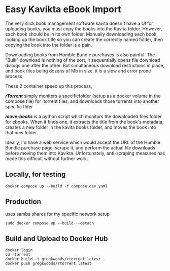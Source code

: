 # Easy Kavikta eBook Import

The very slick book management software kavita doesn't have a UI for uploading books, you must copy the books into the Kavita folder. However, each book should be in its own folder.
Manually downloading each book, looking up the book title so you can create the correctly named folder, then copying the book into the folder is a pain.

Downloading books from Humble Bundle purchases is also painful. The "Bulk" download is nothing of the sort, it sequentially opens file download dialogs one after the other. But simultaneous download restrictions in place, and book files being dozens of Mb in size, it is a slow and error prone process

These 2 container speed up this process,

***rTorrent*** simply monitors a specificfolder (setup as a docker volume in the compose file) for .torrent files, and downloads those torrents into another specific flder

***move-books*** is a python script which monitors the downloaded files folder for ebooks. When it finds one, it extracts the title from the book's metadata, creates a new folder in the kavita books folder, and moves the book into that new folder.

Ideally, I'd have a web service which would accept the URL of the Humble Bundle purchase page, scrape it, and perform the actual file downloads before moving them into Kavikta. Unfortunately, anti-scraping measures has made this difficult without further work.

## Locally, for testing

```docker compose up --build -f compose.dev.yaml```

## Production

uses samba shares for my specific network setup

```sudo docker compose up --build --detach```


## Build and Upload to Docker Hub

```
docker login
cd rtorrent
docker build -t gregkwoods/rtorrent:latest .
docker push gregkwoods/rtorrent:latest
```
